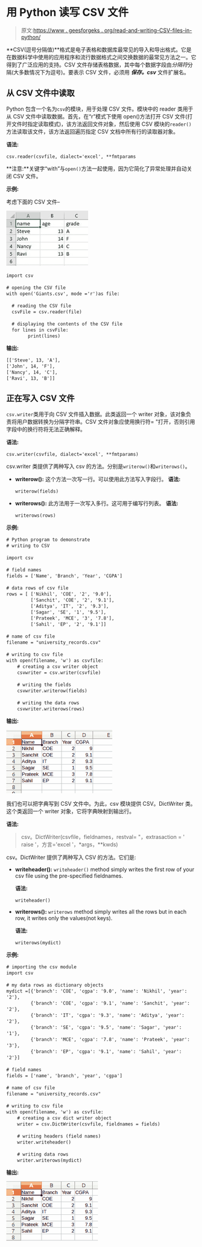# 用 Python 读写 CSV 文件

> 原文:[https://www . geesforgeks . org/read-and-writing-CSV-files-in-python/](https://www.geeksforgeeks.org/reading-and-writing-csv-files-in-python/)

**CSV(逗号分隔值)**格式是电子表格和数据库最常见的导入和导出格式。它是在数据科学中使用的应用程序和流行数据格式之间交换数据的最常见方法之一。它得到了广泛应用的支持。CSV 文件存储表格数据，其中每个数据字段由*分隔符*分隔(大多数情况下为逗号)。要表示 CSV 文件，必须用 ***保存。csv*** 文件扩展名。

## 从 CSV 文件中读取

Python 包含一个名为`csv`的模块，用于处理 CSV 文件。模块中的 reader 类用于从 CSV 文件中读取数据。首先，在“r”模式下使用 open()方法打开 CSV 文件(打开文件时指定读取模式)，该方法返回文件对象，然后使用 CSV 模块的`reader()`方法读取该文件，该方法返回遍历指定 CSV 文档中所有行的读取器对象。

**语法:**

```
csv.reader(csvfile, dialect='excel', **fmtparams
```

**注意:**关键字“with”与`open()`方法一起使用，因为它简化了异常处理并自动关闭 CSV 文件。

**示例:**

考虑下面的 CSV 文件–

![](img/eabb2081ed1e7d66bbf8270d747eb4e5.png)

```
import csv 

# opening the CSV file 
with open('Giants.csv', mode ='r')as file: 

  # reading the CSV file 
  csvFile = csv.reader(file) 

  # displaying the contents of the CSV file 
  for lines in csvFile: 
        print(lines) 
```

**输出:**

```
[['Steve', 13, 'A'],
['John', 14, 'F'],
['Nancy', 14, 'C'],
['Ravi', 13, 'B']]

```

## 正在写入 CSV 文件

`csv.writer`类用于向 CSV 文件插入数据。此类返回一个 writer 对象，该对象负责将用户数据转换为分隔字符串。CSV 文件对象应使用换行符= "打开，否则引用字段中的换行符将无法正确解释。

**语法:**

```
csv.writer(csvfile, dialect='excel', **fmtparams)
```

csv.writer 类提供了两种写入 csv 的方法。分别是`writerow()`和`writerows()`。

*   **writerow():** 这个方法一次写一行。可以使用此方法写入字段行。
    **语法:**

    ```
    writerow(fields)
    ```

*   **writerows():** 此方法用于一次写入多行。这可用于编写行列表。
    **语法:**

    ```
    writerows(rows)
    ```

**示例:**

```
# Python program to demonstrate
# writing to CSV

import csv 

# field names 
fields = ['Name', 'Branch', 'Year', 'CGPA'] 

# data rows of csv file 
rows = [ ['Nikhil', 'COE', '2', '9.0'], 
         ['Sanchit', 'COE', '2', '9.1'], 
         ['Aditya', 'IT', '2', '9.3'], 
         ['Sagar', 'SE', '1', '9.5'], 
         ['Prateek', 'MCE', '3', '7.8'], 
         ['Sahil', 'EP', '2', '9.1']] 

# name of csv file 
filename = "university_records.csv"

# writing to csv file 
with open(filename, 'w') as csvfile: 
    # creating a csv writer object 
    csvwriter = csv.writer(csvfile) 

    # writing the fields 
    csvwriter.writerow(fields) 

    # writing the data rows 
    csvwriter.writerows(rows)
```

**输出:**

![python-write-to-csv](img/c9a01ba26bd3365fe11cbb9386a6c746.png)

我们也可以把字典写到 CSV 文件中。为此，csv 模块提供 CSV。DictWriter 类。这个类返回一个 writer 对象，它将字典映射到输出行。

**语法:**

> csv。DictWriter(csvfile，fieldnames，restval= "，extrasaction = ' raise '，方言='excel '，*args，**kwds)

csv。DictWriter 提供了两种写入 CSV 的方法。它们是:

*   **writeheader():** `writeheader()` method simply writes the first row of your csv file using the pre-specified fieldnames.

    **语法:**

    ```
    writeheader()

    ```

*   **writerows():** `writerows` method simply writes all the rows but in each row, it writes only the values(not keys).

    **语法:**

    ```
    writerows(mydict)

    ```

**示例:**

```
# importing the csv module 
import csv 

# my data rows as dictionary objects 
mydict =[{'branch': 'COE', 'cgpa': '9.0', 'name': 'Nikhil', 'year': '2'}, 
         {'branch': 'COE', 'cgpa': '9.1', 'name': 'Sanchit', 'year': '2'}, 
         {'branch': 'IT', 'cgpa': '9.3', 'name': 'Aditya', 'year': '2'}, 
         {'branch': 'SE', 'cgpa': '9.5', 'name': 'Sagar', 'year': '1'}, 
         {'branch': 'MCE', 'cgpa': '7.8', 'name': 'Prateek', 'year': '3'}, 
         {'branch': 'EP', 'cgpa': '9.1', 'name': 'Sahil', 'year': '2'}] 

# field names 
fields = ['name', 'branch', 'year', 'cgpa'] 

# name of csv file 
filename = "university_records.csv"

# writing to csv file 
with open(filename, 'w') as csvfile: 
    # creating a csv dict writer object 
    writer = csv.DictWriter(csvfile, fieldnames = fields) 

    # writing headers (field names) 
    writer.writeheader() 

    # writing data rows 
    writer.writerows(mydict) 
```

**输出:**

![python-csv](img/654e60fb7667ab9f9581cbc7322ba866.png)